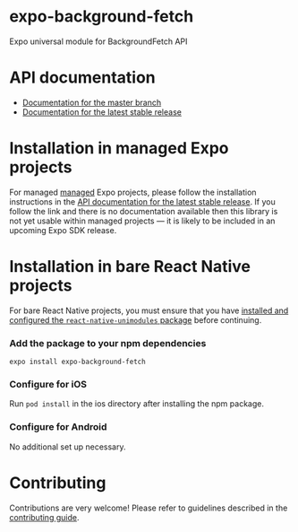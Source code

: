# expo-background-fetch

Expo universal module for BackgroundFetch API

# API documentation

- [Documentation for the master branch](https://github.com/expo/expo/blob/master/docs/pages/versions/unversioned/sdk/background-fetch.md)
- [Documentation for the latest stable release](https://docs.expo.io/versions/latest/sdk/background-fetch/)

# Installation in managed Expo projects

For managed [managed](https://docs.expo.io/versions/latest/introduction/managed-vs-bare/) Expo projects, please follow the installation instructions in the [API documentation for the latest stable release](#api-documentation). If you follow the link and there is no documentation available then this library is not yet usable within managed projects &mdash; it is likely to be included in an upcoming Expo SDK release.

# Installation in bare React Native projects

For bare React Native projects, you must ensure that you have [installed and configured the `react-native-unimodules` package](https://github.com/unimodules/react-native-unimodules) before continuing.

### Add the package to your npm dependencies

```
expo install expo-background-fetch
```

### Configure for iOS

Run `pod install` in the ios directory after installing the npm package.

### Configure for Android

No additional set up necessary.

# Contributing

Contributions are very welcome! Please refer to guidelines described in the [contributing guide]( https://github.com/expo/expo#contributing).
